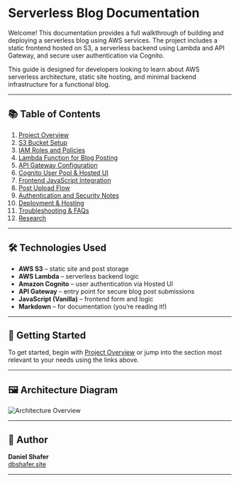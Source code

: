 # Serverless Blog Documentation

Welcome! This documentation provides a full walkthrough of building and deploying a serverless blog using AWS services. The project includes a static frontend hosted on S3, a serverless backend using Lambda and API Gateway, and secure user authentication via Cognito.

This guide is designed for developers looking to learn about AWS serverless architecture, static site hosting, and minimal backend infrastructure for a functional blog.

---

## 📚 Table of Contents

1. [Project Overview](project-overview.md)
2. [S3 Bucket Setup](s3-bucket-setup.md)
3. [IAM Roles and Policies](iam-roles.md)
4. [Lambda Function for Blog Posting](lambda-setup.md)
5. [API Gateway Configuration](api-gateway.md)
6. [Cognito User Pool & Hosted UI](cognito-setup.md)
7. [Frontend JavaScript Integration](frontend-code.md)
8. [Post Upload Flow](upload-flow.md)
9. [Authentication and Security Notes](auth-notes.md)
10. [Deployment & Hosting](deployment.md)
11. [Troubleshooting & FAQs](troubleshooting.md)
12. [Research](research.md)

---

## 🛠 Technologies Used

- **AWS S3** – static site and post storage
- **AWS Lambda** – serverless backend logic
- **Amazon Cognito** – user authentication via Hosted UI
- **API Gateway** – entry point for secure blog post submissions
- **JavaScript (Vanilla)** – frontend form and logic
- **Markdown** – for documentation (you’re reading it!)

---

## 🧭 Getting Started

To get started, begin with [Project Overview](project-overview.md) or jump into the section most relevant to your needs using the links above.

---

## 🖼 Architecture Diagram

![Architecture Overview](screenshots/blog-architecture.png)

---

## 👤 Author

**Daniel Shafer**  
[dbshafer.site](https://dbshafer.site)

---

